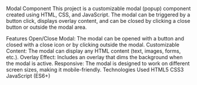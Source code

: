 Modal Component
This project is a customizable modal (popup) component created using HTML, CSS, and JavaScript. The modal can be triggered by a button click, displays overlay content, and can be closed by clicking a close button or outside the modal area.

Features
Open/Close Modal: The modal can be opened with a button and closed with a close icon or by clicking outside the modal.
Customizable Content: The modal can display any HTML content (text, images, forms, etc.).
Overlay Effect: Includes an overlay that dims the background when the modal is active.
Responsive: The modal is designed to work on different screen sizes, making it mobile-friendly.
Technologies Used
HTML5
CSS3
JavaScript (ES6+)
